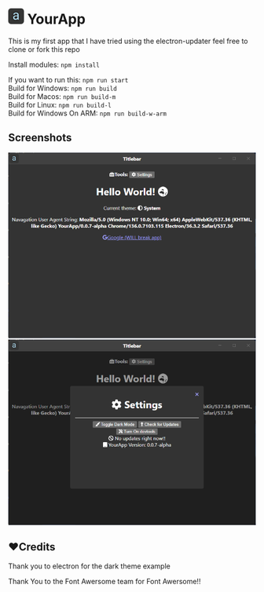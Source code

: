 <h1><img src="build/icon.png" alt="Screenshot" width="32" height="32"/> YourApp</h1>
<p>This is my first app that I have tried using the electron-updater feel free to clone or fork this repo</p>
<p>Install modules: <code>npm install</code></p>
<p>If you want to run this: <code>npm run start</code><br>
Build for Windows: <code>npm run build</code>
<br>Build for Macos: <code>npm run build-m</code>
<br>Build for Linux: <code>npm run build-l</code>
<br>Build for Windows On ARM: <code>npm run build-w-arm</code></p></p>
<h2>Screenshots</h2>
<img src="images/image-1.png">
<img src="images/image-2.png">
<h2>❤️Credits</h2>
<p>Thank you to electron for the dark theme example</p>
<p>Thank You to the Font Awersome team for Font Awersome!!</p>

